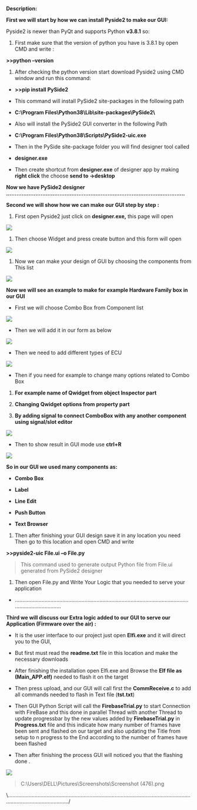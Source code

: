 **Description:**

**First we will start by how we can install Pyside2 to make our GUI:**

Pyside2 is newer than PyQt and supports Python **v3.8.1** so:

1.  First make sure that the version of python you have is 3.8.1 by open CMD and
    write :

**\>\>python –version**

1.  After checking the python version start download Pyside2 using CMD window
    and run this command:

-   **\>\>pip install PySide2**

-   This command will install PySide2 site-packages in the following path

-   **C:\\Program Files\\Python38\\Lib\\site-packages\\PySide2\\**

-   Also will install the PySide2 GUI converter in the following Path

-   **C:\\Program Files\\Python38\\Scripts\\PySide2-uic.exe**

-   Then in the PySide site-package folder you will find designer tool called

-   **designer.exe**

-   Then create shortcut from **designer.exe** of designer app by making **right
    click** the choose **send to -\>desktop**

**Now we have PySide2 designer ……………………………………………………………………………………........**

**Second we will show how we can make our GUI step by step :**

1.  First open Pyside2 just click on **designer.exe,** this page will open

![](media/af7236bb6ee803b4ffe23b4d21e201a7.png)

1.  Then choose Widget and press create button and this form will open

![](media/e94639d2c9e8b09b4c34ad3aa9962963.png)

1.  Now we can make your design of GUI by choosing the components from This list

![](media/57e240cd30a529508889e54695f84cb6.png)

**Now we will see an example to make for example Hardware Family box in our
GUI**

-   First we will choose Combo Box from Component list

![](media/0b6335744af827b4ba9863c96723704f.png)

-   Then we will add it in our form as below

![](media/14ea3fbb80dd94123605bf57145657ae.png)

-   Then we need to add different types of ECU

![](media/bd2bd9df81f6d5dac92e4efb1753a393.png)

-   Then if you need for example to change many options related to Combo Box

1.  **For example name of Qwidget from object Inspector part**

2.  **Changing Qwidget options from property part**

3.  **By adding signal to connect ComboBox with any another component using
    signal/slot editor**

![](media/e140c933d9be01eeeefb3660aee56767.png)

-   Then to show result in GUI mode use **ctrl+R**

![](media/bf9edabba57c00b0f736c28b30286be3.png)

**So in our GUI we used many components as:**

-   **Combo Box**

-   **Label**

-   **Line Edit**

-   **Push Button**

-   **Text Browser**

1.  Then after finishing your GUI design save it in any location you need Then
    go to this location and open CMD and write

**\>\>pyside2-uic File.ui –o File.py**

>   This command used to generate output Python file from File.ui generated from
>   PySide2 designer

1.  Then open File.py and Write Your Logic that you needed to serve your
    application

-   ………………………………………………………………………………………………………………………………….

**Third we will discuss our Extra logic added to our GUI to serve our
Application (Firmware over the air) :**

-   It is the user interface to our project just open **Elfi.exe** and it will
    direct you to the GUI,

-   But first must read the **readme.txt** file in this location and make the
    necessary downloads

-   After finishing the installation open Elfi.exe and Browse the **Elf file as
    (Main_APP.elf)** needed to flash it on the target

-   Then press upload, and our GUI will call first the **CommReceive.c** to add
    all commands needed to flash in Text file (**tst.txt**)

-   Then GUI Python Script will call the **FirebaseTrial.py** to start
    Connection with FireBase and this done in parallel Thread with another
    Thread to update progressbar by the new values added by **FirebaseTrial.py**
    in **Progress.txt** file and this indicate how many number of frames have
    been sent and flashed on our target and also updating the Title from setup
    to n progress to the End according to the number of frames have been flashed

-   Then after finishing the process GUI will noticed you that the flashing done
    .

![](media/5a34c313048b2d6de2f903fbfac7a588.png)

>   C:\\Users\\DELL\\Pictures\\Screenshots\\Screenshot (476).png

\\…………………………………………………………………………………………………………………………………………………/
